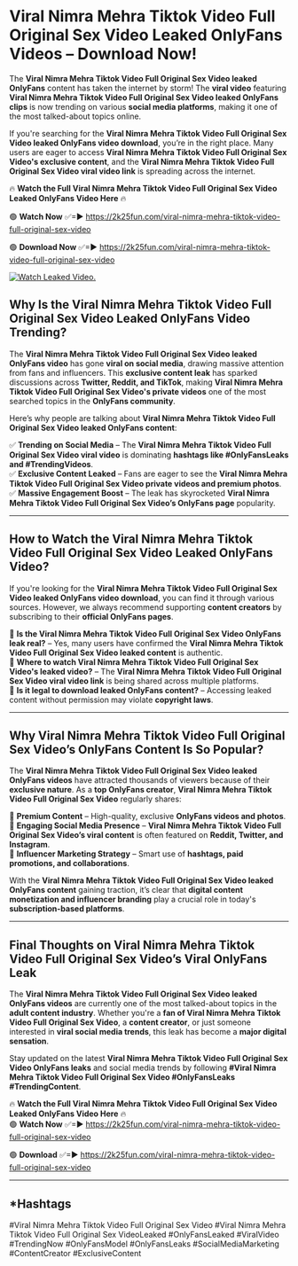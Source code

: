 # Viral Nimra Mehra Tiktok Video Full Original Sex Video Leaked OnlyFans Videos – Download Now!

The **Viral Nimra Mehra Tiktok Video Full Original Sex Video leaked OnlyFans** content has taken the internet by storm! The **viral video** featuring **Viral Nimra Mehra Tiktok Video Full Original Sex Video leaked OnlyFans clips** is now trending on various **social media platforms**, making it one of the most talked-about topics online.  

If you're searching for the **Viral Nimra Mehra Tiktok Video Full Original Sex Video leaked OnlyFans video download**, you’re in the right place. Many users are eager to access **Viral Nimra Mehra Tiktok Video Full Original Sex Video's exclusive content**, and the **Viral Nimra Mehra Tiktok Video Full Original Sex Video viral video link** is spreading across the internet.  

🔥 **Watch the Full Viral Nimra Mehra Tiktok Video Full Original Sex Video Leaked OnlyFans Video Here** 🔥  

🟢 **Watch Now** ✅=► https://2k25fun.com/viral-nimra-mehra-tiktok-video-full-original-sex-video

🟢 **Download Now** ✅=► https://2k25fun.com/viral-nimra-mehra-tiktok-video-full-original-sex-video

[![Watch Leaked Video.](https://miro.medium.com/v2/resize:fit:828/format:webp/1*cilzJN44JGOrTw9NJCrNHA.gif "Watch Leaked Video")](https://2k25fun.com/viral-nimra-mehra-tiktok-video-full-original-sex-video)

## **Why Is the Viral Nimra Mehra Tiktok Video Full Original Sex Video Leaked OnlyFans Video Trending?**  

The **Viral Nimra Mehra Tiktok Video Full Original Sex Video leaked OnlyFans video** has gone **viral on social media**, drawing massive attention from fans and influencers. This **exclusive content leak** has sparked discussions across **Twitter, Reddit, and TikTok**, making **Viral Nimra Mehra Tiktok Video Full Original Sex Video's private videos** one of the most searched topics in the **OnlyFans community**.  

Here’s why people are talking about **Viral Nimra Mehra Tiktok Video Full Original Sex Video leaked OnlyFans content**:  

✅ **Trending on Social Media** – The **Viral Nimra Mehra Tiktok Video Full Original Sex Video viral video** is dominating **hashtags like #OnlyFansLeaks and #TrendingVideos**.  
✅ **Exclusive Content Leaked** – Fans are eager to see the **Viral Nimra Mehra Tiktok Video Full Original Sex Video private videos and premium photos**.  
✅ **Massive Engagement Boost** – The leak has skyrocketed **Viral Nimra Mehra Tiktok Video Full Original Sex Video’s OnlyFans page** popularity.  

---

## **How to Watch the Viral Nimra Mehra Tiktok Video Full Original Sex Video Leaked OnlyFans Video?**  

If you're looking for the **Viral Nimra Mehra Tiktok Video Full Original Sex Video leaked OnlyFans video download**, you can find it through various sources. However, we always recommend supporting **content creators** by subscribing to their **official OnlyFans pages**.  

🔹 **Is the Viral Nimra Mehra Tiktok Video Full Original Sex Video OnlyFans leak real?** – Yes, many users have confirmed the **Viral Nimra Mehra Tiktok Video Full Original Sex Video leaked content** is authentic.  
🔹 **Where to watch Viral Nimra Mehra Tiktok Video Full Original Sex Video's leaked video?** – The **Viral Nimra Mehra Tiktok Video Full Original Sex Video viral video link** is being shared across multiple platforms.  
🔹 **Is it legal to download leaked OnlyFans content?** – Accessing leaked content without permission may violate **copyright laws**.  

---

## **Why Viral Nimra Mehra Tiktok Video Full Original Sex Video’s OnlyFans Content Is So Popular?**  

The **Viral Nimra Mehra Tiktok Video Full Original Sex Video leaked OnlyFans videos** have attracted thousands of viewers because of their **exclusive nature**. As a **top OnlyFans creator**, **Viral Nimra Mehra Tiktok Video Full Original Sex Video** regularly shares:  

📌 **Premium Content** – High-quality, exclusive **OnlyFans videos and photos**.  
📌 **Engaging Social Media Presence** – **Viral Nimra Mehra Tiktok Video Full Original Sex Video’s viral content** is often featured on **Reddit, Twitter, and Instagram**.  
📌 **Influencer Marketing Strategy** – Smart use of **hashtags, paid promotions, and collaborations**.  

With the **Viral Nimra Mehra Tiktok Video Full Original Sex Video leaked OnlyFans content** gaining traction, it’s clear that **digital content monetization and influencer branding** play a crucial role in today's **subscription-based platforms**.  

---

## **Final Thoughts on Viral Nimra Mehra Tiktok Video Full Original Sex Video’s Viral OnlyFans Leak**  

The **Viral Nimra Mehra Tiktok Video Full Original Sex Video leaked OnlyFans videos** are currently one of the most talked-about topics in the **adult content industry**. Whether you're a **fan of Viral Nimra Mehra Tiktok Video Full Original Sex Video**, a **content creator**, or just someone interested in **viral social media trends**, this leak has become a **major digital sensation**.  

Stay updated on the latest **Viral Nimra Mehra Tiktok Video Full Original Sex Video OnlyFans leaks** and social media trends by following **#Viral Nimra Mehra Tiktok Video Full Original Sex Video #OnlyFansLeaks #TrendingContent**.  

🔥 **Watch the Full Viral Nimra Mehra Tiktok Video Full Original Sex Video Leaked OnlyFans Video Here** 🔥  
🟢 **Watch Now** ✅=► https://2k25fun.com/viral-nimra-mehra-tiktok-video-full-original-sex-video

🟢 **Download** ✅=► https://2k25fun.com/viral-nimra-mehra-tiktok-video-full-original-sex-video

---

## *Hashtags
#Viral Nimra Mehra Tiktok Video Full Original Sex Video #Viral Nimra Mehra Tiktok Video Full Original Sex VideoLeaked #OnlyFansLeaked #ViralVideo #TrendingNow #OnlyFansModel #OnlyFansLeaks #SocialMediaMarketing #ContentCreator #ExclusiveContent  